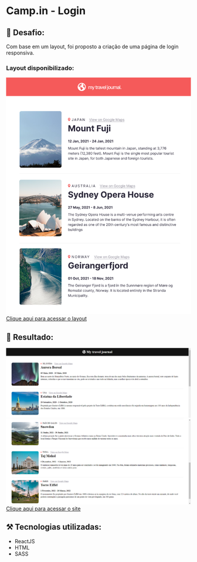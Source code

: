 # Camp.in - Login

## 🎯 Desafio:
Com base em um layout, foi proposto a criação de uma página de login responsiva.
<br>
### Layout disponibilizado:
<img src="./public/design/modelo.png">
<a href="https://www.figma.com/file/uZc7OEejh8ed6pwWQreJPd/Travel-Journal-(Copy)?node-id=2%3A2">Clique aqui para acessar o layout</a> 
<br>

## 🚀 Resultado: 
<img src="./public/design/travel-final-p1.png">
<img src="./public/design/travel-final-p2.png">
<a href="https://campin-login-page.vercel.app">Clique aqui para acessar o site</a> 


## ⚒️ Tecnologias utilizadas:
* ReactJS
* HTML
* SASS